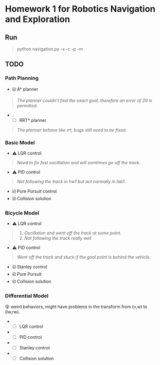 # Homework 1 for Robotics Navigation and Exploration

## Run
> python navigation.py -s -c -p -m

## TODO

### Path Planning
- ☑️  A* planner
> *The planner couldn't find the exact goal, therefore an error of 20 is permitted.*
- - [ ] RRT* planner
> *The planner behave like rrt, bugs still need to be fixed.*

### Basic Model
- ⚠️ LQR control <br>
> *Need to fix fast oscillation and will somtimes go off the track.*<br>
- ⚠️ PID control <br>
> *Not following the track in hw1 but act normally in lab1.*<br>
- ☑️ Pure Pursuit control <br>
- ☑️ Collision solution <br>

### Bicycle Model
- ⚠️ LQR control<br>
> 1. *Oscillation and went off the track at some point.*<br>
> 2. *Not following the track really well*<br>
- ⚠️ PID control<br>
> *Went off the track and stuck if the goal point is behind the vehicle.*<br>
- ☑️ Stanley control<br>
- ☑️ Pure Pursuit
- ☑️ Collision solution<br>

### Differential Model
😵 weird behaviors, might have problems in the transform from (v,w) to (lw,rw).<br>
- - [ ] LQR control
- - [ ] PID control
- - [ ] Stanley control
- - [ ] Collision solution

